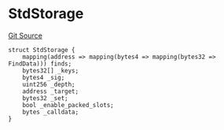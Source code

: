 # StdStorage
[Git Source](https://github.com/metacontract/mc/blob/0cf91165f9ec2cbeeba800a4baf4e81e2df5c3bb/src/devkit/Flattened.sol)


```solidity
struct StdStorage {
    mapping(address => mapping(bytes4 => mapping(bytes32 => FindData))) finds;
    bytes32[] _keys;
    bytes4 _sig;
    uint256 _depth;
    address _target;
    bytes32 _set;
    bool _enable_packed_slots;
    bytes _calldata;
}
```

